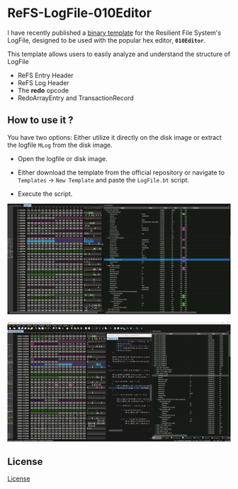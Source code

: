 # ReFS-LogFile-010Editor

I have recently published a [binary template](https://www.sweetscape.com/010editor/repository/templates/file_info.php?file=LogFile.bt) for the Resilient File System's LogFile, designed to be used with the popular hex editor, **`010Editor`**.

 This template allows users to easily analyze and understand the structure of LogFile

- ReFS Entry Header
- ReFS Log Header
- The **redo** opcode
- RedoArrayEntry and TransactionRecord

## How to use it ?

You have two options: Either utilize it directly on the disk image or extract the logfile `MLog` from the disk image.
  
- Open the logfile or disk image.

- Either download the template from the official repository or navigate to `Templates` -> `New Template` and paste the `LogFile.bt` script.

- Execute the script.

![alt text](assests/image-1.png)

![alt text](assests/image.png)


## License 

[License](LICENSE)